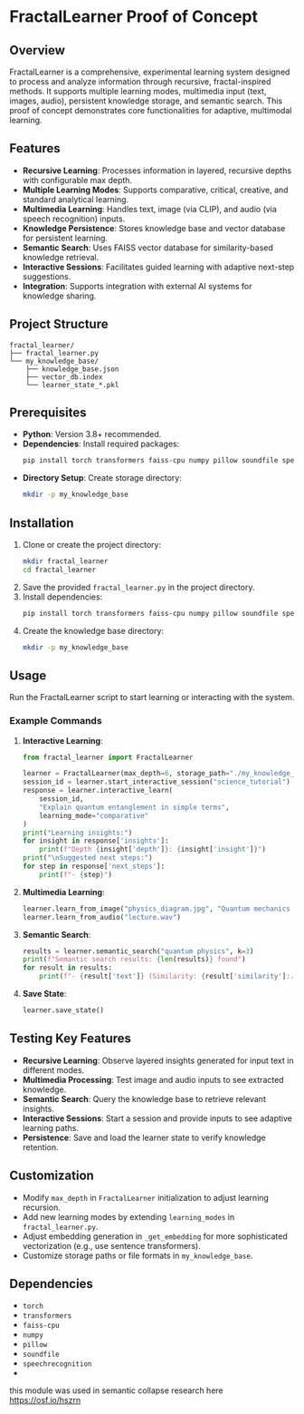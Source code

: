 # FractalLearner Proof of Concept

## Overview
FractalLearner is a comprehensive, experimental learning system designed to process and analyze information through recursive, fractal-inspired methods. It supports multiple learning modes, multimedia input (text, images, audio), persistent knowledge storage, and semantic search. This proof of concept demonstrates core functionalities for adaptive, multimodal learning.

## Features
- **Recursive Learning**: Processes information in layered, recursive depths with configurable max depth.
- **Multiple Learning Modes**: Supports comparative, critical, creative, and standard analytical learning.
- **Multimedia Learning**: Handles text, image (via CLIP), and audio (via speech recognition) inputs.
- **Knowledge Persistence**: Stores knowledge base and vector database for persistent learning.
- **Semantic Search**: Uses FAISS vector database for similarity-based knowledge retrieval.
- **Interactive Sessions**: Facilitates guided learning with adaptive next-step suggestions.
- **Integration**: Supports integration with external AI systems for knowledge sharing.

## Project Structure
```
fractal_learner/
├── fractal_learner.py
└── my_knowledge_base/
    ├── knowledge_base.json
    ├── vector_db.index
    └── learner_state_*.pkl
```

## Prerequisites
- **Python**: Version 3.8+ recommended.
- **Dependencies**: Install required packages:
  ```bash
  pip install torch transformers faiss-cpu numpy pillow soundfile speechrecognition
  ```
- **Directory Setup**: Create storage directory:
  ```bash
  mkdir -p my_knowledge_base
  ```

## Installation
1. Clone or create the project directory:
   ```bash
   mkdir fractal_learner
   cd fractal_learner
   ```
2. Save the provided `fractal_learner.py` in the project directory.
3. Install dependencies:
   ```bash
   pip install torch transformers faiss-cpu numpy pillow soundfile speechrecognition
   ```
4. Create the knowledge base directory:
   ```bash
   mkdir -p my_knowledge_base
   ```

## Usage
Run the FractalLearner script to start learning or interacting with the system.

### Example Commands
1. **Interactive Learning**:
   ```python
   from fractal_learner import FractalLearner

   learner = FractalLearner(max_depth=6, storage_path="./my_knowledge_base")
   session_id = learner.start_interactive_session("science_tutorial")
   response = learner.interactive_learn(
       session_id,
       "Explain quantum entanglement in simple terms",
       learning_mode="comparative"
   )
   print("Learning insights:")
   for insight in response['insights']:
       print(f"Depth {insight['depth']}: {insight['insight']}")
   print("\nSuggested next steps:")
   for step in response['next_steps']:
       print(f"- {step}")
   ```

2. **Multimedia Learning**:
   ```python
   learner.learn_from_image("physics_diagram.jpg", "Quantum mechanics illustration")
   learner.learn_from_audio("lecture.wav")
   ```

3. **Semantic Search**:
   ```python
   results = learner.semantic_search("quantum physics", k=3)
   print(f"Semantic search results: {len(results)} found")
   for result in results:
       print(f"- {result['text']} (Similarity: {result['similarity']:.2f})")
   ```

4. **Save State**:
   ```python
   learner.save_state()
   ```

## Testing Key Features
- **Recursive Learning**: Observe layered insights generated for input text in different modes.
- **Multimedia Processing**: Test image and audio inputs to see extracted knowledge.
- **Semantic Search**: Query the knowledge base to retrieve relevant insights.
- **Interactive Sessions**: Start a session and provide inputs to see adaptive learning paths.
- **Persistence**: Save and load the learner state to verify knowledge retention.

## Customization
- Modify `max_depth` in `FractalLearner` initialization to adjust learning recursion.
- Add new learning modes by extending `learning_modes` in `fractal_learner.py`.
- Adjust embedding generation in `_get_embedding` for more sophisticated vectorization (e.g., use sentence transformers).
- Customize storage paths or file formats in `my_knowledge_base`.

## Dependencies
- `torch`
- `transformers`
- `faiss-cpu`
- `numpy`
- `pillow`
- `soundfile`
- `speechrecognition`
- 

this module was used in semantic collapse research here https://osf.io/hszrn
